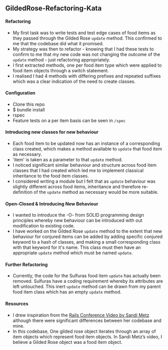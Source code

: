 ## GildedRose-Refactoring-Kata

#### Refactoring
* My first task was to write tests and test edge cases of food items as they passed through the Gilded Rose `update` method. This confirmed to me that the codebase did what it promised.
* My strategy was then to refactor - knowing that I had these tests to confirm to me that my new code was not changing the outcome of the `update` method - just refactoring appropriately.
* I first extracted methods, one per food item type which were applied to food item objects through a switch statement.
* I realised I had 4 methods with differing prefixes and repeated suffixes which was a clear indication of the need to create classes.

#### Configuration
* Clone this repo
* $ bundle install
* rspec
* Feature tests on a per item basis can be seen in `/spec`

#### Introducing new classes for new behaviour
* Each food item to be updated now has an instance of a corresponding class created, which makes a method available to `update` that food item as necessary.
* 'item' is taken as a parameter to that `update` method.
* I noticed significant similar behaviour and structure across food item classes that I had created which led me to implement classical inheritance to the food item classes.
* I considered writing a module but I felt that as `update` behaviour was slightly different across food items, inheritance and therefore re-definition of the `update` method as necessary would be more suitable.

#### Open-Closed & Introducing New Behaviour
* I wanted to introduce the -O- from SOLID programming design principles whereby new behaviour can be introduced with out modification to existing code.
* I have worked on the Gilded Rose `update` method to the extent that new behaviour for conjured items can be added by adding specific conjured keyword to a hash of classes, and making a small corresponding class with that keyword for it's name. This class must then have an appropriate `update` method which must be named `update`.

#### Further Refactoring
* Currently, the code for the Sulfuras food item `update` has actually been removed. Sulfuras have a coding requirement whereby its attributes are left untouched. This inert `update` method can be drawn from my parent food item class which has an empty `update` method.

#### Resources
* I drew inspiration from the [Rails Conference Video by Sandi Metz](https://www.youtube.com/watch?v=8bZh5LMaSmE&feature=youtu.be) although there were significant differences between her codebase and mine.
* In this codebase, One gilded rose object iterates through an array of item objects which represent food item objects. In Sandi Metz’s video, I believe a Gilded Rose object was a food item object.
